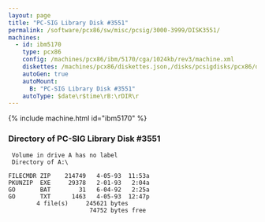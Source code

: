 ```yaml
---
layout: page
title: "PC-SIG Library Disk #3551"
permalink: /software/pcx86/sw/misc/pcsig/3000-3999/DISK3551/
machines:
  - id: ibm5170
    type: pcx86
    config: /machines/pcx86/ibm/5170/cga/1024kb/rev3/machine.xml
    diskettes: /machines/pcx86/diskettes.json,/disks/pcsigdisks/pcx86/diskettes.json
    autoGen: true
    autoMount:
      B: "PC-SIG Library Disk #3551"
    autoType: $date\r$time\rB:\rDIR\r
---
```


{% include machine.html id="ibm5170" %}

### Directory of PC-SIG Library Disk #3551

     Volume in drive A has no label
     Directory of A:\

    FILECMDR ZIP    214749   4-05-93  11:53a
    PKUNZIP  EXE     29378   2-01-93   2:04a
    GO       BAT        31   6-04-92   2:25a
    GO       TXT      1463   4-05-93  12:47p
            4 file(s)     245621 bytes
                           74752 bytes free
